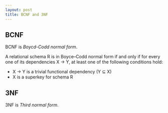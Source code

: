 ```yaml
---
layout: post
title: BCNF and 3NF
---
```


## BCNF

BCNF is _Boycd-Codd normal form_.

A relational schema R is in Boyce–Codd normal form if and only if for every one of its dependencies X → Y, at least one of the following conditions hold:

 * X → Y is a trivial functional dependency (Y ⊆ X)
 * X is a superkey for schema R
 
## 3NF

3NF is _Third normal form_.
